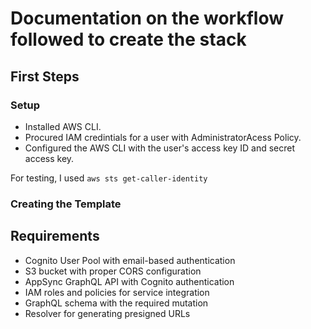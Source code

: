 # Documentation on the workflow followed to create the stack

## First Steps

### Setup
- Installed AWS CLI.
- Procured IAM credintials for a user with AdministratorAcess Policy.
- Configured the AWS CLI with the user's access key ID and secret access key.

For testing, I used 
``` aws sts get-caller-identity ```

### Creating the Template 

## Requirements 
- Cognito User Pool with email-based authentication
- S3 bucket with proper CORS configuration
- AppSync GraphQL API with Cognito authentication
- IAM roles and policies for service integration
- GraphQL schema with the required mutation
- Resolver for generating presigned URLs